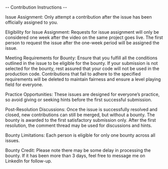 -- Contribution Instructions --

Issue Assignment:
Only attempt a contribution after the issue has been officially assigned to you.

Eligibility for Issue Assignment:
Requests for issue assignment will only be considered one week after the video on the same project goes live. The first person to request the issue after the one-week period will be assigned the issue.

Meeting Requirements for Bounty:
Ensure that you fulfill all the conditions outlined in the issue to be eligible for the bounty.
If your submission is not selected for the bounty, rest assured that your code will not be used in the production code.
Contributions that fail to adhere to the specified requirements will be deleted to maintain fairness and ensure a level playing field for everyone.

Practice Opportunities:
These issues are designed for everyone’s practice, so avoid giving or seeking hints before the first successful submission.

Post-Resolution Discussions:
Once the issue is successfully resolved and closed, new contributions can still be merged, but without a bounty.
The bounty is awarded to the first satisfactory submission only.
After the first resolution, the comment thread may be used for discussions and hints.

Bounty Limitations:
Each person is eligible for only one bounty across all issues.

Bounty Credit:
Please note there may be some delay in processing the bounty.
If it has been more than 3 days, feel free to message me on LinkedIn for follow-up.
